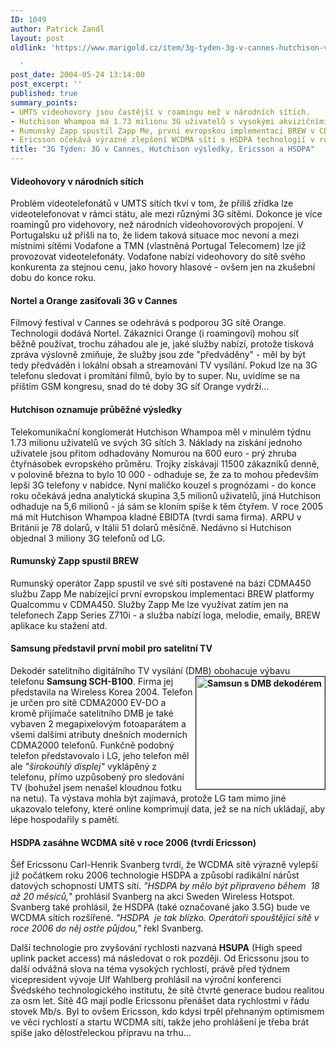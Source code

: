 ```yaml
---
ID: 1049
author: Patrick Zandl
layout: post
oldlink: 'https://www.marigold.cz/item/3g-tyden-3g-v-cannes-hutchison-vysledky-ericsson-a-hsdpa

  '
post_date: 2004-05-24 13:14:00
post_excerpt: ''
published: true
summary_points:
- UMTS videohovory jsou častější v roamingu než v národních sítích.
- Hutchison Whampoa má 1.73 milionu 3G uživatelů s vysokými akvizičními náklady.
- Rumunský Zapp spustil Zapp Me, první evropskou implementaci BREW v CDMA450.
- Ericsson očekává výrazné zlepšení WCDMA sítí s HSDPA technologií v roce 2006.
title: "3G Týden: 3G v Cannes, Hutchison výsledky, Ericsson a HSDPA"
---
```


<H4>Videohovory v národních sítích</H4>
<p>
Problém videotelefonátů v UMTS sítích tkví v tom, že příliš zřídka lze videotelefonovat v rámci státu, ale mezi různými 3G sítěmi. Dokonce je více roamingů pro videhovory, než národních videohovorových propojení. V Portugalsku už přišli na to, že lidem taková situace moc nevoní a mezi místními sítěmi Vodafone a TMN (vlastněná Portugal Telecomem) lze již provozovat videotelefonáty. Vodafone nabízí videohovory do sítě svého konkurenta za stejnou cenu, jako hovory hlasové - ovšem jen na zkušební dobu do konce roku. </p>

<H4>Nortel a Orange zasíťovali 3G v Cannes</H4>
<p>
Filmový festival v Cannes se odehrává s podporou 3G sítě Orange. Technologii dodává Nortel. Zákazníci Orange (i roamingoví) mohou síť běžně používat, trochu záhadou ale je, jaké služby nabízí, protože tisková zpráva výslovně zmiňuje, že služby jsou zde "předváděny" - měl by být tedy předváděn i lokální obsah a streamování TV vysílání. Pokud lze na 3G telefonu sledovat i promítání filmů, bylo by to super. Nu, uvidíme se na příštím GSM kongresu, snad do té doby 3G síť Orange vydrží...</p>

<H4>Hutchison oznamuje průběžné výsledky</H4>
<p>
Telekomunikační konglomerát Hutchison Whampoa měl v minulém týdnu 1.73 milionu uživatelů ve svých 3G sítích 3. Náklady na získání jednoho uživatele jsou přitom odhadovány Nomurou na 600 euro - prý zhruba čtyřnásobek evropského průměru. Trojky získávají 11500 zákazníků denně, v polovině března to bylo 10 000 - odhaduje se, že za to mohou především lepší 3G telefony v nabídce. Nyní maličko kouzel s prognózami - do konce roku očekává jedna analytická skupina 3,5 milionů uživatelů, jiná Hutchison odhaduje na 5,6 milionů - já sám se kloním spíše k těm čtyřem. V roce 2005 má mít Hutchison Whampoa kladné EBIDTA (tvrdí sama firma). ARPU v Británii je 78 dolarů, v Itálii 51 dolarů měsíčně. Nedávno si Hutchison objednal 3 miliony 3G telefonů od LG. </p>

<H4>Rumunský Zapp spustil BREW</H4>
<p>
Rumunský operátor Zapp spustil ve své síti postavené na bázi CDMA450 službu Zapp Me nabízející první evropskou implementaci BREW platformy Qualcommu v CDMA450. Služby Zapp Me lze využívat zatím jen na telefonech Zapp Series Z710i - a služba nabízí loga, melodie, emaily, BREW aplikace ku stažení atd. </p>

<H4>Samsung představil první mobil pro satelitní TV</H4>
<p>
Dekodér satelitního digitálního TV vysílání (DMB) obohacuje výbavu telefonu <STRONG>Samsung SCH-<IMG height=180 alt="Samsun s DMB dekodérem" src="/wp-content/uploads/samsungstv.jpg" width=206 align=right border=1>B100</STRONG>. Firma jej představila na Wireless Korea 2004. Telefon je určen pro sítě CDMA2000 EV-DO a kromě přijímače satelitního DMB je také vybaven 2 megapixelovým fotoaparátem a všemi dalšími atributy dnešních moderních CDMA2000 telefonů. Funkčně podobný telefon představovalo i LG, jeho telefon měl ale <EM>"širokoúhlý displej"</EM> vyklápěný z telefonu, přímo uzpůsobený pro sledování TV (bohužel jsem nenašel kloudnou fotku na netu). Ta výstava mohla být zajímavá, protože LG tam mimo jiné ukazovalo telefony, které online komprimují data, jež se na nich ukládají, aby lépe hospodařily s pamětí. </p>

<H4>HSDPA zasáhne WCDMA sítě v roce 2006 (tvrdí Ericsson)</H4>
<p>
Šéf Ericssonu Carl-Henrik Svanberg tvrdí, že WCDMA sítě výrazně vylepší již počátkem roku 2006 technologie HSDPA a způsobí radikální nárůst datových schopností UMTS sítí. <EM>"HSDPA by mělo být připraveno během&#160; 18 až 20 měsíců,</EM>" prohlásil Svanberg na akci Sweden Wireless Hotspot. Svanberg také prohlásil, že HSDPA (také označované jako 3.5G) bude ve WCDMA sítích rozšířené. <EM>"HSDPA&#160; je tak blízko. Operátoři spouštějící sítě v roce 2006 do něj ostře půjdou,"</EM> řekl Svanberg. </p>

<p>
Další technologie pro zvyšování rychlosti nazvaná <STRONG>HSUPA</STRONG> (High speed uplink packet access) má následovat o rok později. Od Ericssonu jsou to další odvážná slova na téma vysokých rychlostí, právě před týdnem vicepresident vývoje Ulf Wahlberg prohlásil na výroční konferenci Švédského technologického institutu, že sítě čtvrté generace budou realitou za osm let. Sítě 4G mají podle Ericssonu přenášet data rychlostmi v řádu stovek Mb/s. Byl to ovšem Ericsson, kdo kdysi trpěl přehnaným optimismem ve věci rychlostí a startu WCDMA sítí, takže jeho prohlášení je třeba brát spíše jako dělostřeleckou přípravu na trhu...</p>

<p>
&#160;</p>